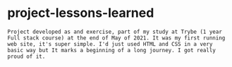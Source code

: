 # project-lessons-learned
    Project developed as and exercise, part of my study at Trybe (1 year Full stack course) at the end of May of 2021. It was my first running web site, it's super simple. I'd just used HTML and CSS in a very basic way but It marks a beginning of a long journey. I got really proud of it.
